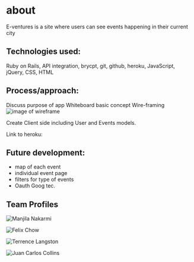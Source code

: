 # about

 E-ventures is a site where users can see events happening in their current city


## Technologies used:

Ruby on Rails, API integration, brycpt, git, github, heroku, JavaScript, jQuery, CSS, HTML

## Process/approach:

Discuss purpose of app
Whiteboard basic concept
Wire-framing
![image of wireframe](https://trello.com/b/jCxRWOel/wireframe-user-page)

Create Client side including User and Events models.

Link to heroku:

## Future development:

- map of each event
- individual event page
- filters for type of events
- Oauth Goog tec.

## Team Profiles

 ![Manjila Nakarmi](https://github.com/Manjilan)

![Felix Chow ](https://github.com/fchow2018)

 ![Terrence Langston](https://github.com/ttime1100)

 ![Juan Carlos Collins](https://github.com/juancarlucci)
